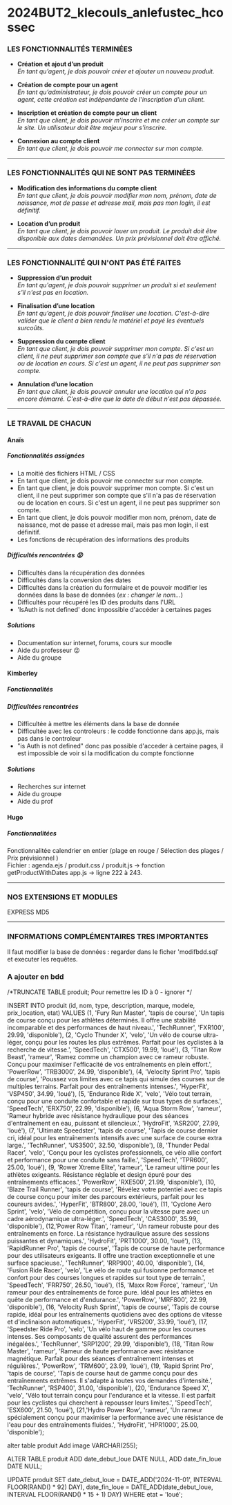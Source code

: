 # 2024BUT2_klecouls_anlefustec_hcossec


### LES FONCTIONNALITÉS TERMINÉES

- **Création et ajout d’un produit**  
  *En tant qu’agent, je dois pouvoir créer et ajouter un nouveau produit.*

- **Création de compte pour un agent**  
  *En tant qu’administrateur, je dois pouvoir créer un compte pour un agent, cette création est indépendante de l'inscription d’un client.*

- **Inscription et création de compte pour un client**  
  *En tant que client, je dois pouvoir m’inscrire et me créer un compte sur le site. Un utilisateur doit être majeur pour s'inscrire.*

- **Connexion au compte client**  
  *En tant que client, je dois pouvoir me connecter sur mon compte.*

--------------------------------------------------------------------------------------

### LES FONCTIONNALITÉS QUI NE SONT PAS TERMINÉES

- **Modification des informations du compte client**  
  *En tant que client, je dois pouvoir modifier mon nom, prénom, date de naissance, mot de passe et adresse mail, mais pas mon login, il est définitif.*

- **Location d’un produit**  
  *En tant que client, je dois pouvoir louer un produit. Le produit doit être disponible aux dates demandées. Un prix prévisionnel doit être affiché.*

--------------------------------------------------------------------------------------

### LES FONCTIONNALITÉ QUI N'ONT PAS ÉTÉ FAITES

- **Suppression d’un produit**  
  *En tant qu'agent, je dois pouvoir supprimer un produit si et seulement s'il n'est pas en location.*

- **Finalisation d’une location**  
  *En tant qu’agent, je dois pouvoir finaliser une location. C'est-à-dire valider que le client a bien rendu le matériel et payé les éventuels surcoûts.*

- **Suppression du compte client**  
  *En tant que client, je dois pouvoir supprimer mon compte. Si c'est un client, il ne peut supprimer son compte que s'il n'a pas de réservation ou de location en cours. Si c'est un agent, il ne peut pas supprimer son compte.*

- **Annulation d’une location**  
  *En tant que client, je dois pouvoir annuler une location qui n'a pas encore démarré. C'est-à-dire que la date de début n'est pas dépassée.*

--------------------------------------------------------------------------------------

### LE TRAVAIL DE CHACUN

#### Anaïs

##### Fonctionnalités assignées

- La moitié des fichiers HTML / CSS
- En tant que client, je dois pouvoir me connecter sur mon compte.
- En tant que client, je dois pouvoir supprimer mon compte. Si c'est un client, il ne peut supprimer son compte que s'il n'a pas de réservation ou de location en cours. Si c'est un agent, il ne peut pas supprimer son compte.
- En tant que client, je dois pouvoir modifier mon nom, prénom, date de naissance, mot de passe et adresse mail, mais pas mon login, il est définitif.
- Les fonctions de récupération des informations des produits


##### Difficultés rencontrées 😡

- Difficultés dans la récupération des données
- Difficultés dans la conversion des dates
- Difficultés dans la création du formulaire et de pouvoir modifier les données dans la base de données (*ex : changer le nom...*)
- Difficultés pour récupéré les ID des produits dans l'URL
- 'IsAuth is not defined' donc impossible d'accéder à certaines pages

##### Solutions 

- Documentation sur internet, forums, cours sur moodle
- Aide du professeur 😜
- Aide du groupe


#### Kimberley

##### Fonctionnalités


##### Difficultées rencontrées

- Difficultée à mettre les éléments dans la base de donnée
- Difficultée avec les controleurs : le codde fonctionne dans app.js, mais pas dans le controleur 
- "is Auth is not defined" donc pas possible d'acceder à certaine pages, il est impossible de voir si la modification du compte fonctionne

##### Solutions

- Recherches sur internet
- Aide du groupe
- Aide du prof 

#### Hugo

##### Fonctionnalitées

Fonctionnalitée calendrier en entier (plage en rouge / Sélection des plages / Prix prévisionnel )  
Fichier : agenda.ejs / produit.css / produit.js -> fonction getProductWithDates
app.js -> ligne 222 à 243.


--------------------------------------------------------------------------------------

### NOS EXTENSIONS ET MODULES

EXPRESS
MD5

--------------------------------------------------------------------------------------

### INFORMATIONS COMPLÉMENTAIRES TRES IMPORTANTES

Il faut modifier la base de données : regarder dans le ficher 'modifbdd.sql' et executer les requêtes.



### A ajouter en bdd

/*TRUNCATE TABLE produit;    Pour remettre les ID à 0 - ignorer */



INSERT INTO produit (id, nom, type, description, marque, modele, prix_location, etat) 
VALUES 
(1, 'Fury Run Master', 'tapis de course', 'Un tapis de course conçu pour les athlètes déterminés. Il offre une stabilité incomparable et des performances de haut niveau.', 'TechRunner', 'FXR100', 29.99, 'disponible'),
(2, 'Cyclo Thunder X', 'velo', 'Un vélo de course ultra-léger, conçu pour les routes les plus extrêmes. Parfait pour les cyclistes à la recherche de vitesse.', 'SpeedTech', 'CTX500', 19.99, 'loué'),
(3, 'Titan Row Beast', 'rameur', 'Ramez comme un champion avec ce rameur robuste. Conçu pour maximiser l\'efficacité de vos entraînements en plein effort.', 'PowerRow', 'TRB3000', 24.99, 'disponible'),
(4, 'Velocity Sprint Pro', 'tapis de course', 'Poussez vos limites avec ce tapis qui simule des courses sur de multiples terrains. Parfait pour des entraînements intenses.', 'HyperFit', 'VSP450', 34.99, 'loué'),
(5, 'Endurance Ride X', 'velo', 'Vélo tout terrain, conçu pour une conduite confortable et rapide sur tous types de surfaces.', 'SpeedTech', 'ERX750', 22.99, 'disponible'),
(6, 'Aqua Storm Row', 'rameur', 'Rameur hybride avec résistance hydraulique pour des séances d\'entraînement en eau, puissant et silencieux.', 'HydroFit', 'ASR200', 27.99, 'loué'),
(7, 'Ultimate Speedster', 'tapis de course', 'Tapis de course dernier cri, idéal pour les entraînements intensifs avec une surface de course extra large.', 'TechRunner', 'US3500', 32.50, 'disponible'),
(8, 'Thunder Pedal Racer', 'velo', 'Conçu pour les cyclistes professionnels, ce vélo allie confort et performance pour une conduite sans faille.', 'SpeedTech', 'TPR600', 25.00, 'loué'),
(9, 'Rower Xtreme Elite', 'rameur', 'Le rameur ultime pour les athlètes exigeants. Résistance réglable et design épuré pour des entraînements efficaces.', 'PowerRow', 'RXE500', 21.99, 'disponible'),
(10, 'Blaze Trail Runner', 'tapis de course', 'Révélez votre potentiel avec ce tapis de course conçu pour imiter des parcours extérieurs, parfait pour les coureurs avides.', 'HyperFit', 'BTR800', 28.00, 'loué'),
(11, 'Cyclone Aero Sprint', 'velo', 'Vélo de compétition, conçu pour la vitesse pure avec un cadre aérodynamique ultra-léger.', 'SpeedTech', 'CAS3000', 35.99, 'disponible'),
(12,'Power Row Titan', 'rameur', 'Un rameur robuste pour des entraînements en force. La résistance hydraulique assure des sessions puissantes et dynamiques.', 'HydroFit', 'PRT1000', 30.00, 'loué'),
(13, 'RapidRunner Pro', 'tapis de course', 'Tapis de course de haute performance pour des utilisateurs exigeants. Il offre une traction exceptionnelle et une surface spacieuse.', 'TechRunner', 'RRP900', 40.00, 'disponible'),
(14, 'Fusion Ride Racer', 'velo', 'Le vélo de route qui fusionne performance et confort pour des courses longues et rapides sur tout type de terrain.', 'SpeedTech', 'FRR750', 26.50, 'loué'),
(15, 'Maxx Row Force', 'rameur', 'Un rameur pour des entraînements de force pure. Idéal pour les athlètes en quête de performance et d\'endurance.', 'PowerRow', 'MRF800', 22.99, 'disponible'),
(16, 'Velocity Rush Sprint', 'tapis de course', 'Tapis de course rapide, idéal pour les entraînements quotidiens avec des options de vitesse et d\'inclinaison automatiques.', 'HyperFit', 'VRS200', 33.99, 'loué'),
(17, 'Speedster Ride Pro', 'velo', 'Un vélo haut de gamme pour les courses intenses. Ses composants de qualité assurent des performances inégalées.', 'TechRunner', 'SRP1200', 29.99, 'disponible'),
(18, 'Titan Row Master', 'rameur', 'Rameur de haute performance avec résistance magnétique. Parfait pour des séances d\'entraînement intenses et régulières.', 'PowerRow', 'TRM600', 23.99, 'loué'),
(19, 'Rapid Sprint Pro', 'tapis de course', 'Tapis de course haut de gamme conçu pour des entraînements extrêmes. Il s\'adapte à toutes vos demandes d\'intensité.', 'TechRunner', 'RSP400', 31.00, 'disponible'),
(20, 'Endurance Speed X', 'velo', 'Vélo tout terrain conçu pour l\'endurance et la vitesse. Il est parfait pour les cyclistes qui cherchent à repousser leurs limites.', 'SpeedTech', 'ESX600', 21.50, 'loué'),
(21,'Hydro Power Row', 'rameur', 'Un rameur spécialement conçu pour maximiser la performance avec une résistance de l\'eau pour des entraînements fluides.', 'HydroFit', 'HPR1000', 25.00, 'disponible');



alter table produit 
Add image VARCHAR(255);


ALTER TABLE produit 
ADD date_debut_loue DATE NULL,
ADD date_fin_loue DATE NULL;


UPDATE produit
SET 
    date_debut_loue = DATE_ADD('2024-11-01', INTERVAL FLOOR(RAND() * 92) DAY),
    date_fin_loue = DATE_ADD(date_debut_loue, INTERVAL FLOOR(RAND() * 15 + 1) DAY)
WHERE etat = 'loué';










